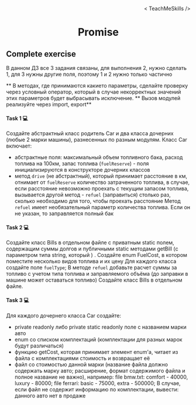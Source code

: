 <p align='right'>< TeachMeSkills /></p>
<h1 align='center'>Promise</h1>

## Complete exercise
В данном ДЗ все 3 задания связаны, для выполнения 2, нужно сделать 1, для 3 нужны другие поля, поэтому 1 и 2 нужно только частично

** В методах, где принимаются какието параметры, сделайте проверку через условный оператор, который в случае некорректных значений этих параметров будет выбрасывать исключение. **
Вызов модулей реализуйте через import, export**

#### Task 1 💻

Создайте абстрактный класс родитель Car и два класса дочерних (любые 2 марки машины), разнесенных по разным модулям. 
Класс Car включает:
- абстрактные поля: максимальный объем топливного бака, расход топлива на 100км, запас топлива (`fuelReserve`) - поля инициализируются в конструкторе дочерних классов
- метод `drive` (не абстрактный), который принимает расстояние в км, отнимает от `fuelReserve` количество затраченного топлива,
в случае, если расстояние невозможно проехать с текущим запасом топлива, вызывается другой метод - `refuel` (заправиться) столько раз, сколько необходимо для того, чтобы проехать расстояние
Метод `refuel` имеет необязательный параметр количества топлива. Если он не указан, то заправляется полный бак



#### Task 2 💻
Создайте класс Bills в отдельном файле с приватным static полем, содержащим суммы долгов и публичными static методами getBill (с параметром типа string, который ) .
Создайте enum FuelCost, в котором поместите несколько видов топлива и их цену
Для каждого класса создайте поле `fuelType`;
В методе `refuel` добавьте расчет суммы за топливо с учетом типа топлива и заправляемого объёма (до заправки в машине может оставаться топливо)
Создайте класс Bills в отдельном файле.


#### Task 3 💻
Для каждого дочернего класса Car создайте:
- private readonly либо private static readonly поле с названием марки авто
- enum со списком комплектаций (комплектации для разных марок будут различаться)
- функцию getCost, которая принимает элемент enum'а, читает из файла с комплектациями стоимость и возвращает её
- файл со стоимостью данной марки (название файла должно содержать марку авто; расширение, формат содержимого файла и полное название не важно), например:
file bmw.txt: comfort - 40000, luxury - 80000;
file ferrari: basic - 75000, extra - 500000;
В случае, если файл не содержит информацию по комплектации, вывести: данного авто нет в продаже
